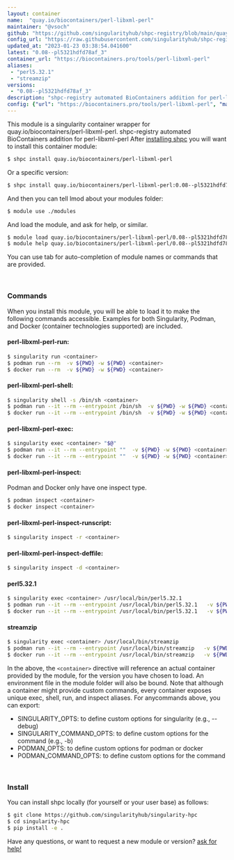 ```yaml
---
layout: container
name:  "quay.io/biocontainers/perl-libxml-perl"
maintainer: "@vsoch"
github: "https://github.com/singularityhub/shpc-registry/blob/main/quay.io/biocontainers/perl-libxml-perl/container.yaml"
config_url: "https://raw.githubusercontent.com/singularityhub/shpc-registry/main/quay.io/biocontainers/perl-libxml-perl/container.yaml"
updated_at: "2023-01-23 03:38:54.041600"
latest: "0.08--pl5321hdfd78af_3"
container_url: "https://biocontainers.pro/tools/perl-libxml-perl"
aliases:
 - "perl5.32.1"
 - "streamzip"
versions:
 - "0.08--pl5321hdfd78af_3"
description: "shpc-registry automated BioContainers addition for perl-libxml-perl"
config: {"url": "https://biocontainers.pro/tools/perl-libxml-perl", "maintainer": "@vsoch", "description": "shpc-registry automated BioContainers addition for perl-libxml-perl", "latest": {"0.08--pl5321hdfd78af_3": "sha256:18eb430325cf5ec8114b6ccca697dd72d5f825a60a7a644bfa7ffc42bf576903"}, "tags": {"0.08--pl5321hdfd78af_3": "sha256:18eb430325cf5ec8114b6ccca697dd72d5f825a60a7a644bfa7ffc42bf576903"}, "docker": "quay.io/biocontainers/perl-libxml-perl", "aliases": {"perl5.32.1": "/usr/local/bin/perl5.32.1", "streamzip": "/usr/local/bin/streamzip"}}
---
```


This module is a singularity container wrapper for quay.io/biocontainers/perl-libxml-perl.
shpc-registry automated BioContainers addition for perl-libxml-perl
After [installing shpc](#install) you will want to install this container module:


```bash
$ shpc install quay.io/biocontainers/perl-libxml-perl
```

Or a specific version:

```bash
$ shpc install quay.io/biocontainers/perl-libxml-perl:0.08--pl5321hdfd78af_3
```

And then you can tell lmod about your modules folder:

```bash
$ module use ./modules
```

And load the module, and ask for help, or similar.

```bash
$ module load quay.io/biocontainers/perl-libxml-perl/0.08--pl5321hdfd78af_3
$ module help quay.io/biocontainers/perl-libxml-perl/0.08--pl5321hdfd78af_3
```

You can use tab for auto-completion of module names or commands that are provided.

<br>

### Commands

When you install this module, you will be able to load it to make the following commands accessible.
Examples for both Singularity, Podman, and Docker (container technologies supported) are included.

#### perl-libxml-perl-run:

```bash
$ singularity run <container>
$ podman run --rm  -v ${PWD} -w ${PWD} <container>
$ docker run --rm  -v ${PWD} -w ${PWD} <container>
```

#### perl-libxml-perl-shell:

```bash
$ singularity shell -s /bin/sh <container>
$ podman run --it --rm --entrypoint /bin/sh  -v ${PWD} -w ${PWD} <container>
$ docker run --it --rm --entrypoint /bin/sh  -v ${PWD} -w ${PWD} <container>
```

#### perl-libxml-perl-exec:

```bash
$ singularity exec <container> "$@"
$ podman run --it --rm --entrypoint ""  -v ${PWD} -w ${PWD} <container> "$@"
$ docker run --it --rm --entrypoint ""  -v ${PWD} -w ${PWD} <container> "$@"
```

#### perl-libxml-perl-inspect:

Podman and Docker only have one inspect type.

```bash
$ podman inspect <container>
$ docker inspect <container>
```

#### perl-libxml-perl-inspect-runscript:

```bash
$ singularity inspect -r <container>
```

#### perl-libxml-perl-inspect-deffile:

```bash
$ singularity inspect -d <container>
```


#### perl5.32.1

```bash
$ singularity exec <container> /usr/local/bin/perl5.32.1
$ podman run --it --rm --entrypoint /usr/local/bin/perl5.32.1   -v ${PWD} -w ${PWD} <container> -c " $@"
$ docker run --it --rm --entrypoint /usr/local/bin/perl5.32.1   -v ${PWD} -w ${PWD} <container> -c " $@"
```


#### streamzip

```bash
$ singularity exec <container> /usr/local/bin/streamzip
$ podman run --it --rm --entrypoint /usr/local/bin/streamzip   -v ${PWD} -w ${PWD} <container> -c " $@"
$ docker run --it --rm --entrypoint /usr/local/bin/streamzip   -v ${PWD} -w ${PWD} <container> -c " $@"
```



In the above, the `<container>` directive will reference an actual container provided
by the module, for the version you have chosen to load. An environment file in the
module folder will also be bound. Note that although a container
might provide custom commands, every container exposes unique exec, shell, run, and
inspect aliases. For anycommands above, you can export:

 - SINGULARITY_OPTS: to define custom options for singularity (e.g., --debug)
 - SINGULARITY_COMMAND_OPTS: to define custom options for the command (e.g., -b)
 - PODMAN_OPTS: to define custom options for podman or docker
 - PODMAN_COMMAND_OPTS: to define custom options for the command

<br>

### Install

You can install shpc locally (for yourself or your user base) as follows:

```bash
$ git clone https://github.com/singularityhub/singularity-hpc
$ cd singularity-hpc
$ pip install -e .
```

Have any questions, or want to request a new module or version? [ask for help!](https://github.com/singularityhub/singularity-hpc/issues)